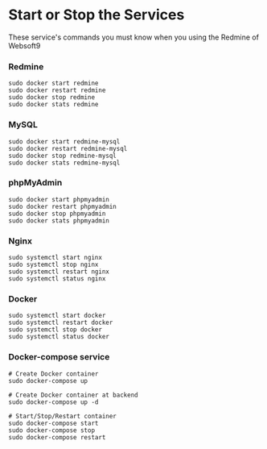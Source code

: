 # Start or Stop the Services

These service's commands you must know when you using the Redmine of Websoft9


### Redmine

```shell
sudo docker start redmine
sudo docker restart redmine
sudo docker stop redmine
sudo docker stats redmine
```

### MySQL

```shell
sudo docker start redmine-mysql
sudo docker restart redmine-mysql
sudo docker stop redmine-mysql
sudo docker stats redmine-mysql
```

### phpMyAdmin

```shell
sudo docker start phpmyadmin
sudo docker restart phpmyadmin
sudo docker stop phpmyadmin
sudo docker stats phpmyadmin
```

### Nginx

```shell
sudo systemctl start nginx
sudo systemctl stop nginx
sudo systemctl restart nginx
sudo systemctl status nginx
```

### Docker

```shell
sudo systemctl start docker
sudo systemctl restart docker
sudo systemctl stop docker
sudo systemctl status docker
```

### Docker-compose service

```
# Create Docker container
sudo docker-compose up

# Create Docker container at backend
sudo docker-compose up -d

# Start/Stop/Restart container
sudo docker-compose start
sudo docker-compose stop
sudo docker-compose restart
```